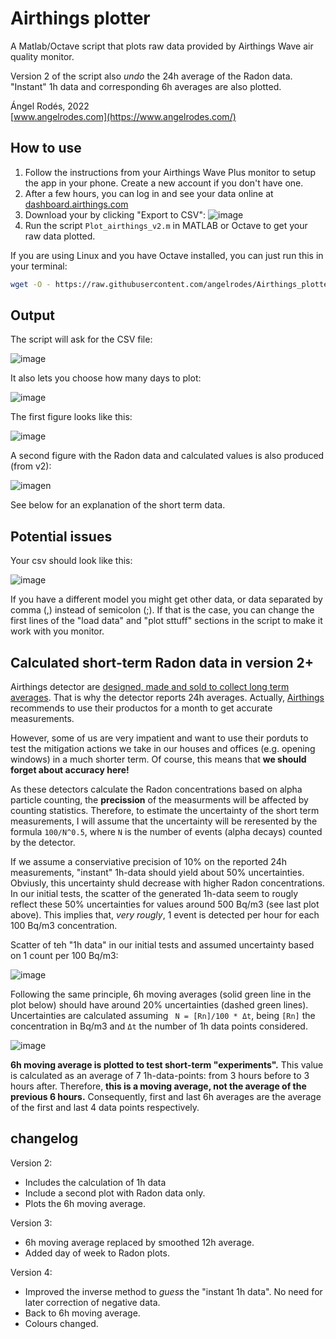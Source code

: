 # Airthings plotter

A Matlab/Octave script that plots raw data provided by Airthings Wave air quality monitor.

Version 2 of the script also *undo* the 24h average of the Radon data. "Instant" 1h data and corresponding 6h averages are also plotted.

Ángel Rodés, 2022 \
[www.angelrodes.com](https://www.angelrodes.com/)

## How to use

1. Follow the instructions from your Airthings Wave Plus monitor to setup the app in your phone. Create a new account if you don't have one.
2. After a few hours, you can log in and see your data online at [dashboard.airthings.com](https://dashboard.airthings.com/)
3. Download your by clicking "Export to CSV":
![image](https://user-images.githubusercontent.com/53089531/191995763-0887d323-0b59-41bb-aa67-84ccd3095d4e.png)
4. Run the script ```Plot_airthings_v2.m``` in MATLAB or Octave to get your raw data plotted.

If you are using Linux and you have Octave installed, you can just run this in your terminal:

```bash
wget -O - https://raw.githubusercontent.com/angelrodes/Airthings_plotter/main/Plot_airthings_v2.m | octave
```

## Output

The script will ask for the CSV file:

![image](https://user-images.githubusercontent.com/53089531/191996233-8f77abce-fcce-444a-b8ef-7f97279a4713.png)

It also lets you choose how many days to plot:

![image](https://user-images.githubusercontent.com/53089531/191992157-b0210de1-4d3d-471a-814c-ede03e683d81.png)

The first figure looks like this:

![image](https://user-images.githubusercontent.com/53089531/191994587-eac1e5b2-b108-4b6a-88e7-ed3a6049b0fd.png)

A second figure with the Radon data and calculated values is also produced (from v2):

![imagen](https://user-images.githubusercontent.com/53089531/192149940-fcef0aec-8511-4294-acb7-5dbad4b8a7e2.png)

See below for an explanation of the short term data.

## Potential issues

Your csv should look like this:

![image](https://user-images.githubusercontent.com/53089531/191991075-5900ab53-ddfc-4321-a3cf-71188a065a8a.png)

If you have a different model you might get other data, or data separated by comma (,) instead of semicolon (;). If that is the case, you can change the first lines of the "load data" and "plot sttuff" sections in the script to make it work with you monitor.

## Calculated short-term Radon data in version 2+

Airthings detector are [designed, made and sold to collect long term averages](https://help.airthings.com/en/articles/3119759-radon-how-is-radon-measured-how-does-an-airthings-device-measure-radon). That is why the detector reports 24h averages. Actually, [Airthings](https://www.airthings.com/) recommends to use their productos for a month to get accurate measurements.

However, some of us are very impatient and want to use their porduts to test the mitigation actions we take in our houses and offices (e.g. opening windows) in a much shorter term. Of course, this means that **we should forget about accuracy here!**

As these detectors calculate the Radon concentrations based on alpha particle counting, the **precission** of the measurments will be affected by counting statistics. Therefore, to estimate the uncertainty of the short term measurements, I will assume that the uncertainty will be reresented by the formula ```100/N^0.5```, where ```N``` is the number of events (alpha decays) counted by the detector.

If we assume a conserviative precision of 10% on the reported 24h measurements, "instant" 1h-data should yield about 50% uncertainties. Obviusly, this uncertainty shuld decrease with higher Radon concentrations. In our initial tests, the scatter of the generated 1h-data seem to rougly reflect these 50% uncertainties for values around 500 Bq/m3 (see last plot above). This implies that, *very rougly*, 1 event is detected per hour for each 100 Bq/m3 concentration.

Scatter of teh "1h data" in our initial tests and assumed uncertainty based on 1 count per 100 Bq/m3:

![image](https://user-images.githubusercontent.com/53089531/192155481-4bb32e3d-6e3a-43b5-9bd9-f633d1359bd3.png)

Following the same principle, 6h moving averages (solid green line in the plot below) should have around 20% uncertainties (dashed green lines). Uncertainties are calculated assuming  ``` N = [Rn]/100 * Δt```, being ```[Rn]``` the concentration in Bq/m3 and ```Δt``` the number of 1h data points considered.

![image](https://user-images.githubusercontent.com/53089531/192155570-eee26339-dc1d-4f6a-90d3-a38e16f0e873.png)

**6h moving average is plotted to test short-term "experiments".** This value is calculated as an average of 7 1h-data-points: from 3 hours before to 3 hours after. Therefore, **this is a moving average, not the average of the previous 6 hours.** Consequently, first and last 6h averages are the average of the first and last 4 data points respectively.

## changelog

Version 2: 

- Includes the calculation of 1h data
- Include a second plot with Radon data only.
- Plots the 6h moving average.

Version 3: 

- 6h moving average replaced by smoothed 12h average.
- Added day of week to Radon plots.

Version 4:

- Improved the inverse method to *guess* the "instant 1h data". No need for later correction of negative data.
- Back to 6h moving average.
- Colours changed.
